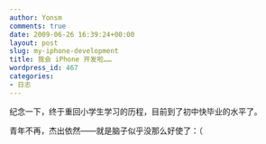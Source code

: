 ```yaml
---
author: Yonsm
comments: true
date: 2009-06-26 16:39:24+00:00
layout: post
slug: my-iphone-development
title: 我会 iPhone 开发啦……
wordpress_id: 467
categories:
- 日志
---
```


纪念一下，终于重回小学生学习的历程，目前到了初中快毕业的水平了。<!-- more -->  
  
  
青年不再，杰出依然——就是脑子似乎没那么好使了：（

